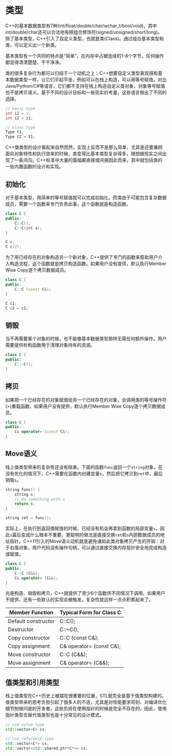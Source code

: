 # 类型

C++的基本数据类型有7种(int/float/double/char/wchar_t/bool/void)，其中int/double/char还可以合法地有限组合修饰符(signed/unsigned/short/long)。除了基本类型，C++引入了自定义类型，也就是类(Class)。通过组合基本类型和类，可以定义出一个新类。

基本类型有一个共同的特点是“简单”，在内存中占据连续的1-8个字节，任何操作都显得清清楚楚、干干净净。

类的很多复杂行为都可以归结于一个动机之上：C++想要自定义类型表现得和基本数据类型一样，让它们平起平坐，例如可以在栈上构造，可以用等号赋值。对比Java/Python/C#等语言，它们都不支持在栈上构造自定义类对象，对象等号赋值也不是拷贝语义。基于不同的设计目标和一些现实的考量，这些语言做出了不同的选择。

```cpp
// basic type
int i1 = 1;
int i2 = i1;

// class type
Type t1;
Type t2 = t1;
```

C++值类型的设计看起来自然而然，实现上反而不是那么简单，尤其是还要兼顾面向对象特性和执行效率的时候，类变得比基本类型复杂得多，理想跟现实之间出现了一条鸿沟。C++标准中大量的篇幅都直接或间接因此而来，其中就包括类的一些内置函数的设计和实现。

## 初始化

对于基本类型，用简单的等号赋值就可以完成初始化。而类由于可能包含复杂数据成员，需要一个函数来专门负责此事，这个函数就是构造函数。

```cpp
class C {
public:
    C::C();
    C::C(int a);
}

C c;
C c(2);
```

为了用已经存在的对象构造另一个新对象，C++提供了专门的函数来帮助用户介入构造流程，这个函数就是拷贝构造函数。如果用户没有提供，默认执行Member Wise Copy逐个拷贝数据成员。

```cpp
class C {
public:
    C::C (const C&);
}

C c1;
C c2 = c1;
```

## 销毁

当不再需要某个对象的时候，也不能像基本数据类型那样无需任何额外操作。用户需要提供析构函数用于清理对象持有的资源。

```cpp
class C {
public:
    C::~C();
}
```

## 拷贝

如果把一个已经存在的对象赋值给另一个已经存在的对象，会调用类的等号操作符(=)重载函数。如果用户没有提供，默认执行Member Wise Copy逐个拷贝数据成员。

```cpp
class C {
public:
    C& operator= (const C&);
}
```

## Move语义

栈上值类型带来的复杂性还没有结束。下面的函数`func`返回一个`string`对象，在没有优化的情况下，C++需要在函数内创建变量`s`，然后把它拷贝到`ret`中，最后销毁`s`。

```cpp
string func() {
    string s;
    // do something with s
    return s;
}

string ret = func();
```

实际上，在执行到返回值赋值的时候，已经没有机会再拿到函数的局部变量`s`，因此`s`最后变成什么根本不重要，更聪明的做法是直接交换`ret`和`s`内部数据成员的地址指针。C++11引入的Move语义动机就是避免诸如此类对象拷贝产生的开销：对于右值对象，用户代码没有操作句柄，可以通过直接交换内存指针安全地完成构造或赋值。

```cpp
class C {
public:
    C::C (C&&);
    C& operator= (C&&);
}
```

光是构造、销毁和拷贝，C++就提供了至少6个函数供不同情况下调用。如果用户不提供，还有一些默认的实现会被触发。复杂性就这样一点点积累起来了。

| Member Function | Typical Form for Class C|
|--|--|
| Default constructor | C::C(); |
| Destructor | C::~C(); |
| Copy constructor | C::C (const C&); |
| Copy assignment | C& operator= (const C&); |
| Move constructor | C::C (C&&); |
| Move assignment | C& operator= (C&&); |

## 值类型和引用类型

栈上值类型在C++历史上被摆在很重要的位置，STL就完全是基于值类型构建的。值类型带来的思考负担引起了很多人的不适，尤其是对性能要求苛刻、对编译优化细节刨根问底的开发者。这些负担在使用指针的时候是完全不存在的，因此，使用指针类型去替代值类型也是十分常见的设计模式。

```cpp
// use value type
std::vector<C> cs;

// use reference type
std::vector<C*> cs;
std::vector<std::shared_ptr<C*>> cs;
```
